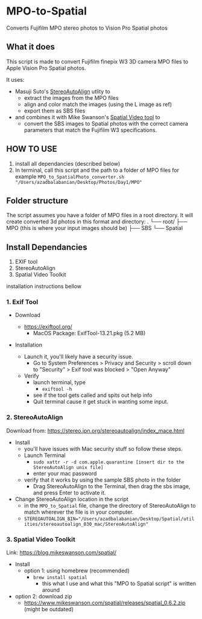 # MPO-to-Spatial
Converts Fujifilm MPO stereo photos to Vision Pro Spatial photos 

## What it does
This script is made to convert Fujifilm finepix W3 3D camera MPO files to Apple Vision Pro Spatial photos.

It uses:
- Masuji Suto's [StereoAutoAlign](https://stereo.jpn.org/stereoautoalign/index_mace.html) utlity to
	- extract the images from the MPO files
	- align and color match the images (using the L image as ref)
	- export them as SBS files
- and combines it with Mike Swanson's [Spatial Video tool](https://blog.mikeswanson.com/spatial/) to 
	- convert the SBS images to Spatial photos with the correct camera parameters that match the Fujifilm W3 specifications. 

## HOW TO USE
1. install all dependancies (described below)
2. In terminal, call this script and the path to a folder of MPO files
    for example
        `MPO_to_SpatialPhoto_converter.sh "/Users/azadbalabanian/Desktop/Photos/Day1/MPO"`

## Folder structure
The script assumes you have a folder of MPO files in a root directory. It will create converted 3d photos in this format and directory:
.
└── root/
    ├── MPO (this is where your input images should be)
    ├── SBS
    └── Spatial



## Install Dependancies
1. EXIF tool
2. StereoAutoAlign
3. Spatial Video Toolkit

installation instructions bellow

### 1. Exif Tool
- Download
	- https://exiftool.org/
		- MacOS Package: ExifTool-13.21.pkg (5.2 MB)

- Installation
	- Launch it, you'll likely have a security issue.
		- Go to System Preferences > Privacy and Security > scroll down to "Security" > Exif tool was blocked > "Open Anyway"
	- Verify
		- launch terminal, type
			- `exiftool -h`
		- see if the tool gets called and spits out help info
		- Quit terminal cause it get stuck in wanting some input.

### 2. StereoAutoAlign
Download from: https://stereo.jpn.org/stereoautoalign/index_mace.html

- Install
	- you'll have issues with Mac security stuff so follow these steps.
	- Launch Terminal
		- `sudo xattr -r -d com.apple.quarantine [insert dir to the StereoAutoAlign unix file]`
		- enter your mac password
	- verify that it works by using the sample SBS photo in the folder 
		- Drag StereoAutoAlign to the Terminal, then drag the sbs image, and press Enter to activate it.
- Change StereoAutoAlign location in the script
	- in the `MPO_to_Spatial` file, change the directory of StereoAutoAlign to match wherever the file is in your computer.
	- `STEREOAUTOALIGN_BIN="/Users/azadbalabanian/Desktop/Spatial/utilities/stereoautoalign_030_mac/StereoAutoAlign"`


### 3. Spatial Video Toolkit
Link: https://blog.mikeswanson.com/spatial/

- Install
	- option 1: using homebrew (recommended)
		- `brew install spatial`
			- this what I use and what this "MPO to Spatial script" is written around
- option 2: download zip
	- https://www.mikeswanson.com/spatial/releases/spatial_0.6.2.zip (might be outdated)

